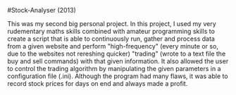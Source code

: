 #Stock-Analyser (2013)

This was my second big personal project. In this project, I used my very rudementary maths skills combined with amateur programming skills to create a script that is able to continuously run, gather and process data from a given website and perform "high-frequency" (every minute or so, due to the websites not rereshing quicker) "trading" (wrote to a text file the buy and sell commands) with that given information. It also allowed the user to control the trading algorithm by manipulating the given parameters in a configuration file (.ini). Although the program had many flaws, it was able to record stock prices for days on end and always made a profit.
